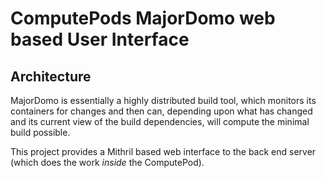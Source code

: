 # ComputePods MajorDomo web based User Interface

## Architecture

MajorDomo is essentially a highly distributed build tool, which monitors 
its containers for changes and then can, depending upon what has changed 
and its current view of the build dependencies, will compute the minimal 
build possible. 

This project provides a Mithril based web interface to the back end server 
(which does the work *inside* the ComputePod). 

